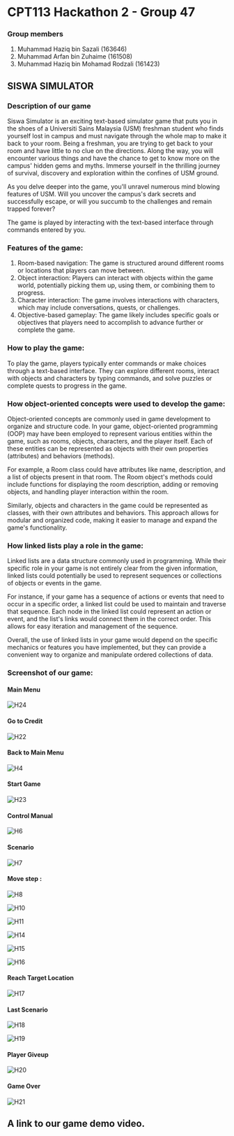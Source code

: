 # CPT113 Hackathon 2 - Group 47
### Group members
1. Muhammad Haziq bin Sazali (163646)
2. Muhammad Arfan bin Zuhaime (161508)
3. Muhammad Haziq bin Mohamad Rodzali (161423)

## SISWA SIMULATOR

### Description of our game
Siswa Simulator is an exciting text-based simulator game that puts you in the shoes of a Universiti Sains Malaysia (USM) freshman student who finds yourself lost in campus and must navigate through the whole map to make it back to your room. Being a freshman, you are trying to get back to your room and have little to no clue on the directions. Along the way, you will encounter various things and have the chance to get to know more on the campus' hidden gems and myths. Immerse yourself in the thrilling journey of survival, discovery and exploration within the confines of USM ground.

As you delve deeper into the game, you'll unravel numerous mind blowing features of USM. Will you uncover the campus's dark secrets and successfully escape, or will you succumb to the challenges and remain trapped forever?

The game is played by interacting with the text-based interface through commands entered by you.
### Features of the game:
1. Room-based navigation: The game is structured around different rooms or locations that players can move between.
2. Object interaction: Players can interact with objects within the game world, potentially picking them up, using them, or combining them to progress.
3. Character interaction: The game involves interactions with characters, which may include conversations, quests, or challenges.
4. Objective-based gameplay: The game likely includes specific goals or objectives that players need to accomplish to advance further or complete the game.

### How to play the game:
To play the game, players typically enter commands or make choices through a text-based interface. They can explore different rooms, interact with objects and characters by typing commands, and solve puzzles or complete quests to progress in the game.

### How object-oriented concepts were used to develop the game:
Object-oriented concepts are commonly used in game development to organize and structure code. In your game, object-oriented programming (OOP) may have been employed to represent various entities within the game, such as rooms, objects, characters, and the player itself. Each of these entities can be represented as objects with their own properties (attributes) and behaviors (methods).

For example, a Room class could have attributes like name, description, and a list of objects present in that room. The Room object's methods could include functions for displaying the room description, adding or removing objects, and handling player interaction within the room.

Similarly, objects and characters in the game could be represented as classes, with their own attributes and behaviors. This approach allows for modular and organized code, making it easier to manage and expand the game's functionality.

### How linked lists play a role in the game:
Linked lists are a data structure commonly used in programming. While their specific role in your game is not entirely clear from the given information, linked lists could potentially be used to represent sequences or collections of objects or events in the game.

For instance, if your game has a sequence of actions or events that need to occur in a specific order, a linked list could be used to maintain and traverse that sequence. Each node in the linked list could represent an action or event, and the list's links would connect them in the correct order. This allows for easy iteration and management of the sequence.

Overall, the use of linked lists in your game would depend on the specific mechanics or features you have implemented, but they can provide a convenient way to organize and manipulate ordered collections of data.


### Screenshot of our game:
#### Main Menu
![H24](https://github.com/muhdhaziq02/Hackathon2-Group47/assets/117788825/3e948868-969c-4390-add6-915b01a73a9a)

#### Go to Credit
![H22](https://github.com/muhdhaziq02/Hackathon2-Group47/assets/117788825/dc484fc3-0925-4312-aeb1-249461ecbf52)

#### Back to Main Menu
![H4](https://github.com/muhdhaziq02/Hackathon2-Group47/assets/117788825/6ab772ff-2180-4cab-b0b5-8d01b0f47432)

#### Start Game
![H23](https://github.com/muhdhaziq02/Hackathon2-Group47/assets/117788825/83a2823d-20e6-4aaa-8003-4f9730af7dd4)

#### Control Manual
![H6](https://github.com/muhdhaziq02/Hackathon2-Group47/assets/117788825/c52d354c-811c-4695-8f23-f31e6f0b9c2d)

#### Scenario
![H7](https://github.com/muhdhaziq02/Hackathon2-Group47/assets/117788825/750b85c4-18a4-44f1-bdf1-e4e1350a64c4)

#### Move step :
![H8](https://github.com/muhdhaziq02/Hackathon2-Group47/assets/117788825/99bd700c-22f1-48e9-a9fe-0484549ecc56)

![H10](https://github.com/muhdhaziq02/Hackathon2-Group47/assets/117788825/ef3987e0-8da2-41ba-bb25-9a881fde9045)

![H11](https://github.com/muhdhaziq02/Hackathon2-Group47/assets/117788825/c8e8b27c-c816-4b28-ab39-da532d21f3ca)

![H14](https://github.com/muhdhaziq02/Hackathon2-Group47/assets/117788825/2739436a-a996-43de-b937-5d1c0105a249)

![H15](https://github.com/muhdhaziq02/Hackathon2-Group47/assets/117788825/0ede2c24-c418-4a38-af87-087a54d7e704)

![H16](https://github.com/muhdhaziq02/Hackathon2-Group47/assets/117788825/dff685c3-b7e6-4a05-a580-5d730fb224e1)

#### Reach Target Location
![H17](https://github.com/muhdhaziq02/Hackathon2-Group47/assets/117788825/7c732929-c491-49b6-8b44-4d7b5f43887d)

#### Last Scenario
![H18](https://github.com/muhdhaziq02/Hackathon2-Group47/assets/117788825/d0031bdf-7480-4dca-907c-ea0dcdb40dad)

![H19](https://github.com/muhdhaziq02/Hackathon2-Group47/assets/117788825/90341dbd-75ce-46db-a2b2-cc86b8d7eacc)

#### Player Giveup
![H20](https://github.com/muhdhaziq02/Hackathon2-Group47/assets/117788825/b71e3a6c-22a6-40d2-aef0-995831084ed4)

#### Game Over
![H21](https://github.com/muhdhaziq02/Hackathon2-Group47/assets/117788825/4eef6ed6-3fac-4d67-8b6f-56374e20a0c8)

## A link to our game demo video.

